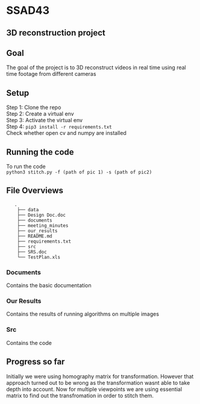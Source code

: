 # SSAD43
## 3D reconstruction project


## Goal
The goal of the project is to 3D reconstruct videos in real time using real time footage from different cameras

## Setup

Step 1: Clone the repo  
Step 2: Create a virtual env  
Step 3: Activate the virtual env  
Step 4: `pip3 install -r requirements.txt`  
Check whether open cv and numpy are installed

## Running the code

To run the code  
`python3 stitch.py -f (path of pic 1) -s (path of pic2)` 

## File Overviews
       .
        ├── data
        ├── Design Doc.doc
        ├── documents
        ├── meeting_minutes
        ├── our_results
        ├── README.md
        ├── requirements.txt
        ├── src
        ├── SRS.doc
        └── TestPlan.xls

### Documents
Contains the basic documentation

### Our Results
Contains the results of running algorithms on multiple images

### Src
Contains the code 

    
## Progress so far
Initially we were using homography matrix for transformation. However that approach turned out to be wrong as the transformation wasnt able to take depth into account. Now for multiple viewpoints we are using essential matrix to find out the transfromation in order to stitch them.

